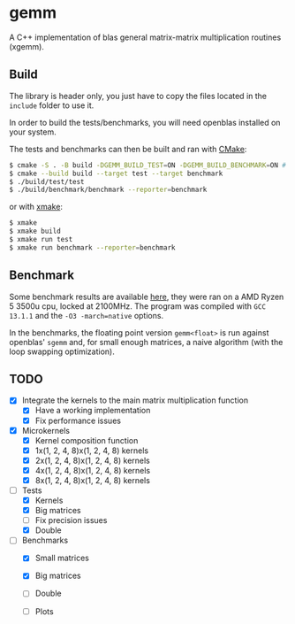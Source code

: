 # gemm

A C++ implementation of blas general matrix-matrix multiplication routines (xgemm).

## Build

The library is header only, you just have to copy the files located in the
`include` folder to use it.

In order to build the tests/benchmarks, you will need openblas installed on
your system.

The tests and benchmarks can then be built and ran with [CMake](https://cmake.org/):

```bash
$ cmake -S . -B build -DGEMM_BUILD_TEST=ON -DGEMM_BUILD_BENCHMARK=ON # -DGEMM_USE_CTEST=ON
$ cmake --build build --target test --target benchmark
$ ./build/test/test
$ ./build/benchmark/benchmark --reporter=benchmark
```

or with [xmake](https://xmake.io):

```bash
$ xmake
$ xmake build
$ xmake run test
$ xmake run benchmark --reporter=benchmark
```

## Benchmark

Some benchmark results are available [here](./benchmark/results.md), they were
ran on a AMD Ryzen 5 3500u cpu, locked at 2100MHz. The program was compiled
with `GCC 13.1.1` and the `-O3 -march=native` options.

In the benchmarks, the floating point version `gemm<float>` is run against
openblas' `sgemm` and, for small enough matrices, a naive algorithm (with the
loop swapping optimization).

## TODO

- [x] Integrate the kernels to the main matrix multiplication function
	- [x] Have a working implementation
	- [x] Fix performance issues
- [x] Microkernels
	- [x] Kernel composition function
	- [x] 1x(1, 2, 4, 8)x(1, 2, 4, 8) kernels
	- [x] 2x(1, 2, 4, 8)x(1, 2, 4, 8) kernels
	- [x] 4x(1, 2, 4, 8)x(1, 2, 4, 8) kernels
	- [x] 8x(1, 2, 4, 8)x(1, 2, 4, 8) kernels
- [ ] Tests
	- [x] Kernels
	- [x] Big matrices
	- [ ] Fix precision issues
	- [x] Double
- [ ] Benchmarks
	- [x] Small matrices
	- [x] Big matrices
	- [ ] Double
	- [ ] Plots

